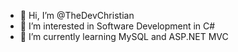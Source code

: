 - 👋 Hi, I’m @TheDevChristian
- 👀 I’m interested in Software Development in C#
- 🌱 I’m currently learning MySQL and ASP.NET MVC
<!---
TheDevChristian/TheDevChristian is a ✨ special ✨ repository because its `README.md` (this file) appears on your GitHub profile.
You can click the Preview link to take a look at your changes.
- 💞️ I’m looking to collaborate on ...
- 📫 How to reach me ...
--->
